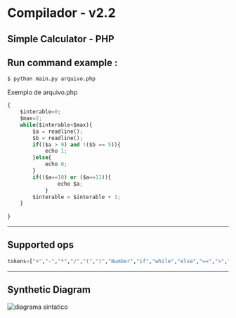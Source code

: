 # Compilador - v2.2
Simple Calculator - PHP
---
## Run command example : 

```python
$ python main.py arquivo.php
```
Exemplo de arquivo.php
```python
{
    $interable=0;
    $max=2;
    while($interable<$max){
        $a = readline();
        $b = readline();
        if(($a > 9) and !($b == 5)){
            echo 1;
        }else{
            echo 0;
        }
        if(($a==10) or ($a==11)){
                echo $a;
            }
        $interable = $interable + 1;
    }
    
}
```
---
## Supported ops 
```python
tokens=["+","-","*","/","(",")","Number","if","while","else","==",">","<","!"]
```
---
## Synthetic Diagram  
![diagrama sintatico](https://i.imgur.com/OzUKkOe.png)
